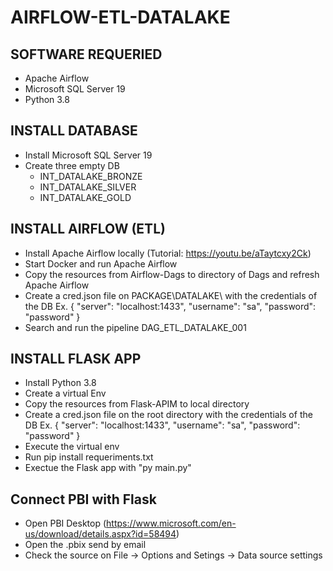 # AIRFLOW-ETL-DATALAKE

## SOFTWARE REQUERIED

- Apache Airflow
- Microsoft SQL Server 19
- Python 3.8

## INSTALL DATABASE

- Install Microsoft SQL Server 19
- Create three empty DB
  - INT_DATALAKE_BRONZE
  - INT_DATALAKE_SILVER
  - INT_DATALAKE_GOLD

## INSTALL AIRFLOW (ETL)

- Install Apache Airflow locally (Tutorial: https://youtu.be/aTaytcxy2Ck)
- Start Docker and run Apache Airflow
- Copy the resources from Airflow-Dags to directory of Dags and refresh Apache Airflow
- Create a cred.json file on PACKAGE\DATALAKE\ with the credentials of the DB 
  Ex. 
    {
        "server": "localhost:1433",
        "username": "sa",
        "password": "password"
    }
- Search and run the pipeline DAG_ETL_DATALAKE_001


## INSTALL FLASK APP

- Install Python 3.8
- Create a virtual Env
- Copy the resources from Flask-APIM to local directory
- Create a cred.json file on the root directory with the credentials of the DB 
  Ex. 
    {
        "server": "localhost:1433",
        "username": "sa",
        "password": "password"
    }
- Execute the virtual env
- Run pip install requeriments.txt
- Exectue the Flask app with "py main.py"

## Connect PBI with Flask
- Open PBI Desktop (https://www.microsoft.com/en-us/download/details.aspx?id=58494)
- Open the .pbix send by email
- Check the source on File -> Options and Setings -> Data source settings
